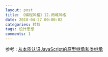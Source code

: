 ```yaml
---
layout: post
title: 《编程风格》12.闭域风格
date: 2018-04-27 00:00:02
categories: 转载
tags: 设计思想
comments: 1
---
```




﻿参考 : [从本质认识JavaScript的原型继承和类继承](https://www.h5jun.com/post/inherits)